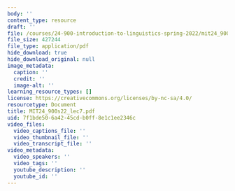 ```yaml
---
body: ''
content_type: resource
draft: ''
file: /courses/24-900-introduction-to-linguistics-spring-2022/mit24_900s22_lec7.pdf
file_size: 427244
file_type: application/pdf
hide_download: true
hide_download_original: null
image_metadata:
  caption: ''
  credit: ''
  image-alt: ''
learning_resource_types: []
license: https://creativecommons.org/licenses/by-nc-sa/4.0/
resourcetype: Document
title: MIT24_900s22_lec7.pdf
uid: 7f1bde50-6a42-45cd-b0ff-8e1c1ee2346c
video_files:
  video_captions_file: ''
  video_thumbnail_file: ''
  video_transcript_file: ''
video_metadata:
  video_speakers: ''
  video_tags: ''
  youtube_description: ''
  youtube_id: ''
---
```

